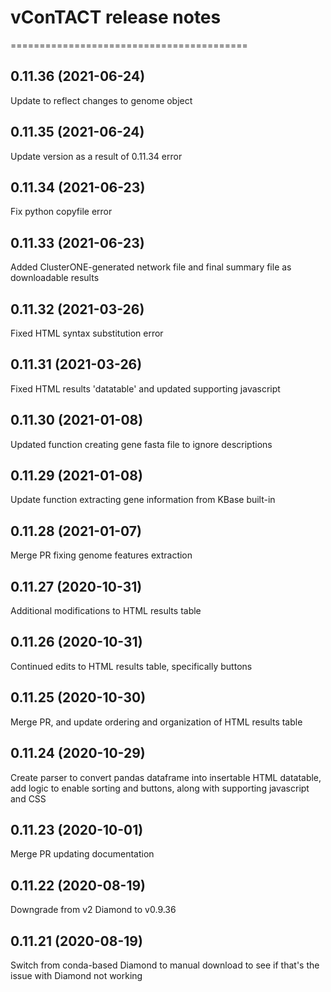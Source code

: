 # vConTACT release notes
=========================================

0.11.36 (2021-06-24)
--------------------
Update to reflect changes to genome object

0.11.35 (2021-06-24)
--------------------
Update version as a result of 0.11.34 error

0.11.34 (2021-06-23)
--------------------
Fix python copyfile error

0.11.33 (2021-06-23)
--------------------
Added ClusterONE-generated network file and final summary file as downloadable results

0.11.32 (2021-03-26)
--------------------
Fixed HTML syntax substitution error

0.11.31 (2021-03-26)
--------------------
Fixed HTML results 'datatable' and updated supporting javascript

0.11.30 (2021-01-08)
--------------------
Updated function creating gene fasta file to ignore descriptions

0.11.29 (2021-01-08)
--------------------
Update function extracting gene information from KBase built-in

0.11.28 (2021-01-07)
--------------------
Merge PR fixing genome features extraction

0.11.27 (2020-10-31)
--------------------
Additional modifications to HTML results table

0.11.26 (2020-10-31)
--------------------
Continued edits to HTML results table, specifically buttons

0.11.25 (2020-10-30)
--------------------
Merge PR, and update ordering and organization of HTML results table

0.11.24 (2020-10-29)
--------------------
Create parser to convert pandas dataframe into insertable HTML datatable, add logic to enable sorting and buttons, along with supporting javascript and CSS

0.11.23 (2020-10-01)
--------------------
Merge PR updating documentation

0.11.22 (2020-08-19)
--------------------
Downgrade from v2 Diamond to v0.9.36

0.11.21 (2020-08-19)
--------------------
Switch from conda-based Diamond to manual download to see if that's the issue with Diamond not working